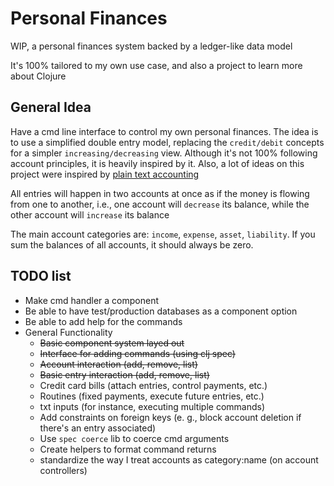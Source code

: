# Personal Finances

WIP, a personal finances system backed by a ledger-like data model

It's 100% tailored to my own use case, and also a project to learn more about Clojure

## General Idea
Have a cmd line interface to control my own personal finances.
The idea is to use a simplified double entry model,
replacing the `credit/debit` concepts for a simpler `increasing/decreasing` view.
Although it's not 100% following account principles, it is heavily inspired by it.
Also, a lot of ideas on this project were inspired by [plain text accounting](https://plaintextaccounting.org/)

All entries will happen in two accounts at once as if the money is flowing from one to another,
i.e., one account will `decrease` its balance,
while the other account will `increase` its balance

The main account categories are: `income`, `expense`, `asset`, `liability`.
If you sum the balances of all accounts, it should always be zero.


## TODO list
- Make cmd handler a component
- Be able to have test/production databases as a component option
- Be able to add help for the commands
- General Functionality
  - ~~Basic component system layed out~~
  - ~~Interface for adding commands (using clj spec)~~
  - ~~Account interaction (add, remove, list)~~
  - ~~Basic entry interaction (add, remove, list)~~
  - Credit card bills (attach entries, control payments, etc.)
  - Routines (fixed payments, execute future entries, etc.)
  - txt inputs (for instance, executing multiple commands)
  - Add constraints on foreign keys (e. g., block account deletion if there's an entry associated)
  - Use `spec coerce` lib to coerce cmd arguments
  - Create helpers to format command returns
  - standardize the way I treat accounts as category:name (on account controllers)
